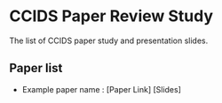 # CCIDS Paper Review Study
The list of CCIDS paper study and presentation slides.


## Paper list

- Example paper name : [Paper Link] [Slides]
